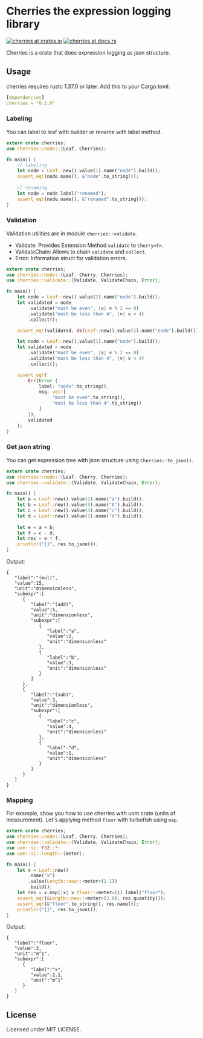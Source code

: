 # Cherries the expression logging library

[![cherries at crates.io](https://img.shields.io/crates/v/cherries.svg)](https://crates.io/crates/cherries)
[![cherries at docs.rs](https://docs.rs/cherries/badge.svg)](https://docs.rs/cherries)

Cherries is a crate that does expression logging as json structure.

## Usage
cherries requires rustc 1.37.0 or later. Add this to your Cargo.toml:

```yaml
[dependencies]
cherries = "0.2.0"
```

### Labeling

You can label to leaf with builder or rename with label method.

```rust
extern crate cherries;
use cherries::node::{Leaf, Cherries};

fn main() {
    // labeling
    let node = Leaf::new().value(1).name("node").build();
    assert_eq!(node.name(), &"node".to_string());
    
    // renaming
    let node = node.label("renamed");
    assert_eq!(node.name(), &"renamed".to_string());
}
```

### Validation

Validation utilities are in module `cherries::validate`.

- Validate: Provides Extension Method `validate` to `Cherry<T>`. 
- ValidateChain: Allows to chain `validate` and `collect`.
- Error: Information struct for validation errors.

```rust
extern crate cherries;
use cherries::node::{Leaf, Cherry, Cherries};
use cherries::validate::{Validate, ValidateChain, Error};

fn main() {
    let node = Leaf::new().value(2).name("node").build();
    let validated = node
        .validate("must be even", |v| v % 2 == 0)
        .validate("must be less than 4", |v| v < 4)
        .collect();

    assert_eq!(validated, Ok(Leaf::new().value(2).name("node").build()));

    let node = Leaf::new().value(1).name("node").build();
    let validated = node
        .validate("must be even", |v| v % 2 == 0)
        .validate("must be less than 4", |v| v < 4)
        .collect();

    assert_eq!(
        Err(Error {
            label: "node".to_string(),
            msg: vec![
                 "must be even".to_string(),
                 "must be less than 4".to_string()
            ]
        }),
        validated
    );
}
```

### Get json string

You can get expression tree with json structure using `Cherries::to_json()`. 

```rust
extern crate cherries;
use cherries::node::{Leaf, Cherry, Cherries};
use cherries::validate::{Validate, ValidateChain, Error};

fn main() {
    let a = Leaf::new().value(2).name("a").build();
    let b = Leaf::new().value(3).name("b").build();
    let c = Leaf::new().value(4).name("c").build();
    let d = Leaf::new().value(1).name("d").build();
    
    let e = a + b;
    let f = c - d;
    let res = e * f;
    println!("{}", res.to_json());
}
```

Output:

```json5
{
   "label":"(mul)",
   "value":15,
   "unit":"dimensionless",
   "subexpr":[
      {
         "label":"(add)",
         "value":5,
         "unit":"dimensionless",
         "subexpr":[
            {
               "label":"a",
               "value":2,
               "unit":"dimensionless"
            },
            {
               "label":"b",
               "value":3,
               "unit":"dimensionless"
            }
         ]
      },
      {
         "label":"(sub)",
         "value":3,
         "unit":"dimensionless",
         "subexpr":[
            {
               "label":"c",
               "value":4,
               "unit":"dimensionless"
            },
            {
               "label":"d",
               "value":1,
               "unit":"dimensionless"
            }
         ]
      }
   ]
}
```

### Mapping

For example, show you how to use cherries with uom crate (units of measurement).
Let's applying method `floor` with turbofish using `map`.

```rust
extern crate cherries;
use cherries::node::{Leaf, Cherry, Cherries};
use cherries::validate::{Validate, ValidateChain, Error};
use uom::si::f32::*;
use uom::si::length::{meter};

fn main() {
    let x = Leaf::new()
        .name("x")
        .value(Length::new::<meter>(2.1))
        .build();
    let res = x.map(|x| x.floor::<meter>()).label("floor");
    assert_eq!(&Length::new::<meter>(2.0), res.quantity());
    assert_eq!(&"floor".to_string(), res.name());
    println!("{}", res.to_json());
}
```

Output:

```json5
{
   "label":"floor",
   "value":2,
   "unit":"m^1",
   "subexpr":[
      {
         "label":"x",
         "value":2.1,
         "unit":"m^1"
      }
   ]
}
```

## License

Licensed under MIT LICENSE.